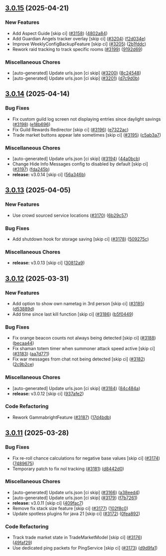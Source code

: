 ## [3.0.15](https://github.com/Wynntils/Wynntils/compare/v3.0.14...v3.0.15) (2025-04-21)


### New Features

* Add Aspect Guide [skip ci] ([#3158](https://github.com/Wynntils/Wynntils/issues/3158)) ([4802a84](https://github.com/Wynntils/Wynntils/commit/4802a849b5a7e675d2d63ba8b407a436a209137d))
* Add Guardian Angels tracker overlay [skip ci] ([#3204](https://github.com/Wynntils/Wynntils/issues/3204)) ([f2d034e](https://github.com/Wynntils/Wynntils/commit/f2d034e125a0236d330fc05225a4e5b46c345dfa))
* Improve WeeklyConfigBackupFeature [skip ci] ([#3205](https://github.com/Wynntils/Wynntils/issues/3205)) ([2b1fddc](https://github.com/Wynntils/Wynntils/commit/2b1fddcc91df7a1e594d77ef203f138d69bb5ca7))
* Rework raid tracking to track specific rooms ([#3199](https://github.com/Wynntils/Wynntils/issues/3199)) ([9192d69](https://github.com/Wynntils/Wynntils/commit/9192d69c3e2f471e06c2019327e30033d1790aed))


### Miscellaneous Chores

* [auto-generated] Update urls.json [ci skip] ([#3200](https://github.com/Wynntils/Wynntils/issues/3200)) ([8c24548](https://github.com/Wynntils/Wynntils/commit/8c245485c66772b8e292acb5e0efe42c37c4b5ce))
* [auto-generated] Update urls.json [ci skip] ([#3201](https://github.com/Wynntils/Wynntils/issues/3201)) ([d7c9d0b](https://github.com/Wynntils/Wynntils/commit/d7c9d0b4d6c904d5d2683f525bfd85eb9e7c749c))

## [3.0.14](https://github.com/Wynntils/Wynntils/compare/v3.0.13...v3.0.14) (2025-04-14)


### Bug Fixes

* Fix custom guild log screen not displaying entries since daylight savings ([#3198](https://github.com/Wynntils/Wynntils/issues/3198)) ([e18b696](https://github.com/Wynntils/Wynntils/commit/e18b696a85d016a16d678b2d37377e67da3a76ba))
* Fix Guild Rewards Redirector [skip ci] ([#3196](https://github.com/Wynntils/Wynntils/issues/3196)) ([e7322ac](https://github.com/Wynntils/Wynntils/commit/e7322ac843b96dfd9b5c7ac5ee472012246df82d))
* Trade market buttons appear late sometimes [skip ci] ([#3195](https://github.com/Wynntils/Wynntils/issues/3195)) ([c5ab3a7](https://github.com/Wynntils/Wynntils/commit/c5ab3a7d7d3a8e4e47ea438856f9f83d13ee3352))


### Miscellaneous Chores

* [auto-generated] Update urls.json [ci skip] ([#3194](https://github.com/Wynntils/Wynntils/issues/3194)) ([44a0bcb](https://github.com/Wynntils/Wynntils/commit/44a0bcb4f35e2b719156036a73fd82399f5af0d8))
* Change Hide Info Messages config to disabled by default [skip ci] ([#3197](https://github.com/Wynntils/Wynntils/issues/3197)) ([fda245b](https://github.com/Wynntils/Wynntils/commit/fda245b4ac408d850ca1228f1bf0334413f89c96))
* **release:** v3.0.14 [skip ci] ([56a346b](https://github.com/Wynntils/Wynntils/commit/56a346b77edc4f3cb47e2269c03d6d3b92833b41))

## [3.0.13](https://github.com/Wynntils/Wynntils/compare/v3.0.12...v3.0.13) (2025-04-05)


### New Features

* Use crowd sourced service locations ([#3170](https://github.com/Wynntils/Wynntils/issues/3170)) ([6b29c57](https://github.com/Wynntils/Wynntils/commit/6b29c57416f4dbdfd9a943c3d61a998cc846d9b8))


### Bug Fixes

* Add shutdown hook for storage saving [skip ci] ([#3178](https://github.com/Wynntils/Wynntils/issues/3178)) ([509275c](https://github.com/Wynntils/Wynntils/commit/509275c01cc407062a2d8a587ddda0f3dc381a4a))


### Miscellaneous Chores

* **release:** v3.0.13 [skip ci] ([30812a9](https://github.com/Wynntils/Wynntils/commit/30812a95d3560f60c8c13300f95c8158013c2450))

## [3.0.12](https://github.com/Wynntils/Wynntils/compare/v3.0.11...v3.0.12) (2025-03-31)


### New Features

* Add option to show own nametag in 3rd person [skip ci] ([#3185](https://github.com/Wynntils/Wynntils/issues/3185)) ([d53889d](https://github.com/Wynntils/Wynntils/commit/d53889d0daf8a073d9b48aac66134adb0b7c3215))
* Add time since last kill function [skip ci] ([#3186](https://github.com/Wynntils/Wynntils/issues/3186)) ([b5f0449](https://github.com/Wynntils/Wynntils/commit/b5f044921e023ca399aea973f0ec4143f3411056))


### Bug Fixes

* Fix orange beacon counts not always being detected [skip ci] ([#3188](https://github.com/Wynntils/Wynntils/issues/3188)) ([becaa44](https://github.com/Wynntils/Wynntils/commit/becaa4467440b3fc8f62ae3aa82e497cf28c4a24))
* Fix shaman totem timer when summoner attack speed active [skip ci] ([#3183](https://github.com/Wynntils/Wynntils/issues/3183)) ([aa7d771](https://github.com/Wynntils/Wynntils/commit/aa7d77126e7bf34bfa3b027a95743ddfeb088c80))
* Fix war messages from chat not being detected [skip ci] ([#3182](https://github.com/Wynntils/Wynntils/issues/3182)) ([2c9b2ce](https://github.com/Wynntils/Wynntils/commit/2c9b2ce6677a4ac608e3232fb74b6805f47ce3c9))


### Miscellaneous Chores

* [auto-generated] Update urls.json [ci skip] ([#3184](https://github.com/Wynntils/Wynntils/issues/3184)) ([84c484a](https://github.com/Wynntils/Wynntils/commit/84c484a5cd2866551f7206a0c9def5da96d58432))
* **release:** v3.0.12 [skip ci] ([937afe2](https://github.com/Wynntils/Wynntils/commit/937afe279dca11db30b3f65a4212fa98a53a25dd))


### Code Refactoring

* Rework GammabrightFeature ([#3187](https://github.com/Wynntils/Wynntils/issues/3187)) ([17d4bdb](https://github.com/Wynntils/Wynntils/commit/17d4bdb468dc26034468b6b029d331d3b683c232))

## [3.0.11](https://github.com/Wynntils/Wynntils/compare/v3.0.10...v3.0.11) (2025-03-28)


### Bug Fixes

* Fix re-roll chance calculations for negative base values [skip ci] ([#3174](https://github.com/Wynntils/Wynntils/issues/3174)) ([7489675](https://github.com/Wynntils/Wynntils/commit/7489675aee67805a9e7fabdc6cdfde42c7b98161))
* Temporary patch to fix nol tracking ([#3181](https://github.com/Wynntils/Wynntils/issues/3181)) ([d8442d0](https://github.com/Wynntils/Wynntils/commit/d8442d0793ef645e9e374e3f6fd8d71fb10a17b6))


### Miscellaneous Chores

* [auto-generated] Update urls.json [ci skip] ([#3166](https://github.com/Wynntils/Wynntils/issues/3166)) ([a38eed4](https://github.com/Wynntils/Wynntils/commit/a38eed46c5cb954245c9a27abf5a3e400c7b4b27))
* [auto-generated] Update urls.json [ci skip] ([#3179](https://github.com/Wynntils/Wynntils/issues/3179)) ([f7b7261](https://github.com/Wynntils/Wynntils/commit/f7b7261d91537352fee6784484b5655ab823c5e1))
* **release:** v3.0.11 [skip ci] ([409fac7](https://github.com/Wynntils/Wynntils/commit/409fac77c22eccc07592c941461fbae3e5ccb1f8))
* Remove fix stack size feature [skip ci] ([#3177](https://github.com/Wynntils/Wynntils/issues/3177)) ([102f8c0](https://github.com/Wynntils/Wynntils/commit/102f8c0ab356bea7904b9261572e516fc5941be9))
* Update spotless plugins for java 21 [skip ci] ([#3172](https://github.com/Wynntils/Wynntils/issues/3172)) ([0fea892](https://github.com/Wynntils/Wynntils/commit/0fea89281d141cd1b98db0d0d64536aee698e7ee))


### Code Refactoring

* Track trade market state in TradeMarketModel [skip ci] ([#3176](https://github.com/Wynntils/Wynntils/issues/3176)) ([49faf29](https://github.com/Wynntils/Wynntils/commit/49faf29d087374b3d3bcdb3912c28d28f0dbd834))
* Use dedicated ping packets for PingService [skip ci] ([#3173](https://github.com/Wynntils/Wynntils/issues/3173)) ([d9d9fa1](https://github.com/Wynntils/Wynntils/commit/d9d9fa17deaee432975707f3dba3bc5f35358e20))

